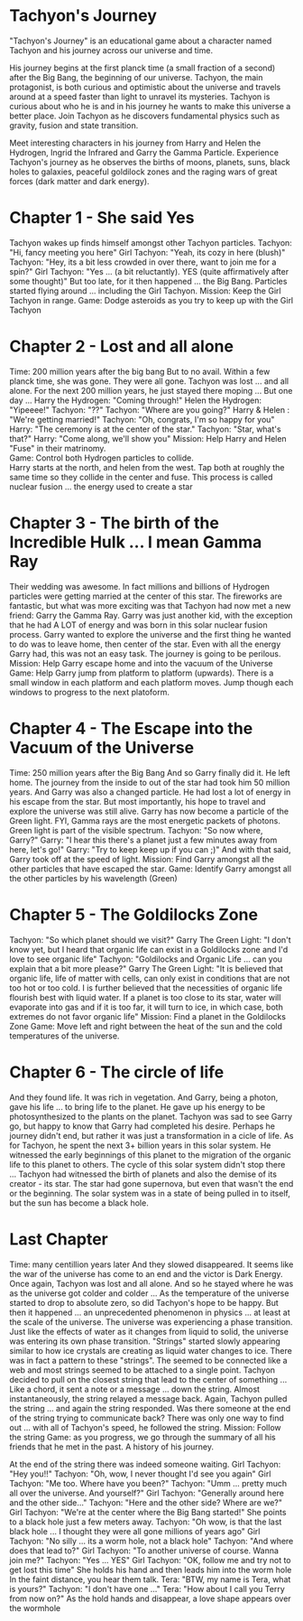 # Tachyon's Journey

"Tachyon's Journey" is an educational game about a character named Tachyon and his journey
across our universe and time.

His journey begins at the first planck time (a small fraction of a second) after the Big Bang, 
the beginning of our universe.
Tachyon, the main protagonist, is both curious and optimistic about the universe and travels
around at a speed faster than light to unravel its mysteries.
Tachyon is curious about who he is and in his journey he wants to make this universe a better
place.
Join Tachyon as he discovers fundamental physics such as gravity, fusion and state transition.

Meet interesting characters in his journey from Harry and Helen the Hydrogen,
Ingrid the Infrared and Garry the Gamma Particle.
Experience Tachyon's journey as he observes the births of moons, planets, suns, black holes to
galaxies, peaceful goldilock zones and the raging
wars of great forces (dark matter and dark energy).

# Chapter 1 - She said Yes
Tachyon wakes up finds himself amongst other Tachyon particles.
Tachyon: "Hi, fancy meeting you here"
Girl Tachyon: "Yeah, its cozy in here (blush)"
Tachyon: "Hey, its a bit less crowded in over there, want to join me for a spin?"
Girl Tachyon: "Yes ... (a bit reluctantly).  YES (quite affirmatively after some thought)"
But too late, for it then happened ... the Big Bang.  Particles started flying around ... including
the Girl Tachyon.
Mission: Keep the Girl Tachyon in range.
Game: Dodge asteroids as you try to keep up with the Girl Tachyon

# Chapter 2 - Lost and all alone
Time: 200 million years after the big bang
But to no avail.  Within a few planck time, she was gone.  They were all gone.
Tachyon was lost ... and all alone.
For the next 200 million years, he just stayed there moping ...
But one day ...
Harry the Hydrogen: "Coming through!"
Helen the Hydrogen: "Yipeeee!"
Tachyon: "??"
Tachyon: "Where are you going?"
Harry & Helen : "We're getting married!"
Tachyon: "Oh, congrats, I'm so happy for you"
Harry: "The ceremony is at the center of the star."
Tachyon: "Star, what's that?"
Harry: "Come along, we'll show you"
Mission: Help Harry and Helen "Fuse" in their matrinomy.  
Game: Control both Hydrogen particles to collide.  
Harry starts at the north, and helen from the west.
Tap both at roughly the same time so they collide in the center and fuse.
This process is called nuclear fusion ... the energy used to create a star

# Chapter 3 - The birth of the Incredible Hulk ... I mean Gamma Ray
Their wedding was awesome.
In fact millions and billions of Hydrogen particles were getting married
at the center of this star.  The fireworks are fantastic, but what was
more exciting was that Tachyon had now met a new friend: Garry the Gamma Ray.
Garry was just another kid, with the exception that he had A LOT of energy
and was born in this solar nuclear fusion process.
Garry wanted to explore the universe and the first thing he wanted to do
was to leave home, then center of the star.
Even with all the energy Garry had, this was not an easy task.
The journey is going to be perilous.
Mission: Help Garry escape home and into the vacuum of the Universe
Game: Help Garry jump from platform to platform (upwards).  There is
a small window in each platform and each platform moves.  Jump
though each windows to progress to the next platoform.

# Chapter 4 - The Escape into the Vacuum of the Universe
Time: 250 million years after the Big Bang
And so Garry finally did it.  He left home.  The journey from the inside
to out of the star had took him 50 million years.
And Garry was also a changed particle.  He had lost a lot of energy
in his escape from the star.  But most importantly, his hope to
travel and explore the universe was still alive.  Garry has now
become a particle of the Green light.  FYI, Gamma rays are the most
energetic packets of photons.  Green light is part of the visible spectrum.
Tachyon: "So now where, Garry?"
Garry: "I hear this there's a planet just a few minutes away from here, let's go!"
Garry: "Try to keep keep up if you can ;)"
And with that said, Garry took off at the speed of light.
Mission: Find Garry amongst all the other particles that have escaped the star.
Game: Identify Garry amongst all the other particles by his wavelength (Green)

# Chapter 5 - The Goldilocks Zone
Tachyon: "So which planet should we visit?"
Garry The Green Light: "I don't know yet, but I heard that organic life can exist in a Goldilocks zone and
I'd love to see organic life"
Tachyon: "Goldilocks and Organic Life ... can you explain that a bit more please?"
Garry The Green Light: "It is believed that organic life, life of matter with cells, can only exist in conditions 
that are not too hot or too cold.  I is further believed that the necessities of organic life flourish best with liquid water.  If a planet is too close to its star, water will evaporate into gas and if it is too far, it will turn
to ice, in which case, both extremes do not favor organic life"
Mission: Find a planet in the Goldilocks Zone
Game: Move left and right between the heat of the sun and the cold temperatures of the universe.

# Chapter 6 - The circle of life
And they found life.
It was rich in vegetation.  And Garry, being a photon, gave his life ... to bring life to the planet.
He gave up his energy to be photosynthesized to the plants on the planet.
Tachyon was sad to see Garry go, but happy to know that Garry had completed his desire.
Perhaps he journey didn't end, but rather it was just a transformation in a cicle of life.
As for Tachyon, he spent the next 3+ billion years in this solar system.
He witnessed the early beginnings of this planet to the migration of the organic life to this planet to others.
The cycle of this solar system didn't stop there ... Tachyon had witnessed the birth of planets and also
the demise of its creator - its star.  The star had gone supernova, but even that wasn't the end or the beginning.
The solar system was in a state of being pulled in to itself, but the sun has become a black hole.

# Last Chapter
Time: many centillion years later
And they slowed disappeared.
It seems like the war of the universe has come to an end and the
victor is Dark Energy.
Once again, Tachyon was lost and all alone.
And so he stayed where he was as the universe got colder and colder ...
As the temperature of the universe started to drop to absolute zero,
so did Tachyon's hope to be happy.
But then it happened ...
an unprecedented phenomenon in physics ... at least at the scale of the universe.
The universe was experiencing a phase transition.  Just like the effects of water as it changes from liquid to solid, the universe was entering its own
phase transition.  "Strings" started slowly appearing similar to how ice crystals are creating as liquid water changes to ice.
There was in fact a pattern to these "strings".  The seemed to be connected like a web and most strings seemed to be attached to a single point.
Tachyon decided to pull on the closest string that lead to the center of something ... Like a chord, it sent a note or a message ... down the string.
Almost instantaneously, the string relayed a message back.
Again, Tachyon pulled the string ... and again the string responded.
Was there someone at the end of the string trying to communicate back?
There was only one way to find out ... with all of Tachyon's speed, he followed the string.
Mission: Follow the string
Game: as you progress, we go through the summary of all his friends that he met in the past.  A history of his journey.

At the end of the string there was indeed someone waiting.
Girl Tachyon: "Hey you!!"
Tachyon: "Oh, wow, I never thought I'd see you again"
Girl Tachyon: "Me too.  Where have you been?"
Tachyon: "Umm ... pretty much all over the universe.  And yourself?"
Girl Tachyon: "Generally around here and the other side..."
Tachyon: "Here and the other side?  Where are we?"
Girl Tachyon: "We're at the center where the Big Bang started!"
She points to a black hole just a few meters away.
Tachyon: "Oh wow, is that the last black hole ... I thought they
were all gone millions of years ago"
Girl Tachyon: "No silly ... its a worm hole, not a black hole"
Tachyon: "And where does that lead to?"
Girl Tachyon: "To another universe of course.  Wanna join me?"
Tachyon: "Yes ... YES"
Girl Tachyon: "OK, follow me and try not to get lost this time"
She holds his hand and then leads him into the worm hole
In the faint distance, you hear them talk.
Tera: "BTW, my name is Tera, what is yours?"
Tachyon: "I don't have one ..."
Tera: "How about I call you Terry from now on?"
As the hold hands and disappear, a love shape appears over the wormhole


